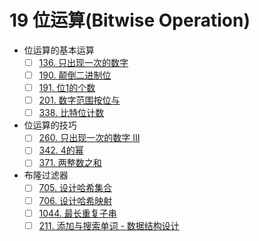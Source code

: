 # 19 位运算(Bitwise Operation)

- 位运算的基本运算
  - [ ] [136. 只出现一次的数字](https://leetcode-cn.com/problems/single-number/)
  - [ ] [190. 颠倒二进制位](https://leetcode-cn.com/problems/reverse-bits/)
  - [ ] [191. 位1的个数](https://leetcode-cn.com/problems/number-of-1-bits/)
  - [ ] [201. 数字范围按位与](https://leetcode-cn.com/problems/bitwise-and-of-numbers-range/)
  - [ ] [338. 比特位计数](https://leetcode-cn.com/problems/counting-bits/)
- 位运算的技巧
  - [ ] [260. 只出现一次的数字 III](https://leetcode-cn.com/problems/single-number-iii/)
  - [ ] [342. 4的幂](https://leetcode-cn.com/problems/power-of-four/)
  - [ ] [371. 两整数之和](https://leetcode-cn.com/problems/sum-of-two-integers/)
- 布隆过滤器
  - [ ] [705. 设计哈希集合](https://leetcode-cn.com/problems/design-hashset/)
  - [ ] [706. 设计哈希映射](https://leetcode-cn.com/problems/design-hashmap/)
  - [ ] [1044. 最长重复子串](https://leetcode-cn.com/problems/longest-duplicate-substring/)
  - [ ] [211. 添加与搜索单词 - 数据结构设计](https://leetcode-cn.com/problems/design-add-and-search-words-data-structure/)
